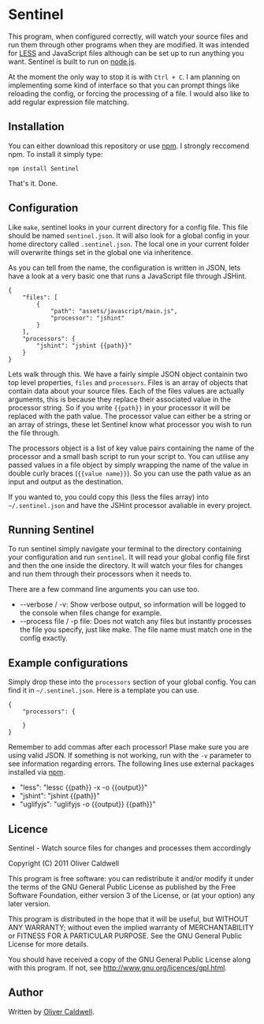 # Sentinel

This program, when configured correctly, will watch your source files and run them through other programs when they are modified. It was intended for [LESS](http://lesscss.org/) and JavaScript files although can be set up to run anything you want. Sentinel is built to run on [node.js](http://nodejs.org/).

At the moment the only way to stop it is with `Ctrl + C`. I am planning on implementing some kind of interface so that you can prompt things like reloading the config, or forcing the processing of a file. I would also like to add regular expression file matching.

## Installation

You can either download this repository or use [npm](http://npmjs.org/). I strongly reccomend npm. To install it simply type:

    npm install Sentinel

That's it. Done.

## Configuration

Like `make`, sentinel looks in your current directory for a config file. This file should be named `sentinel.json`. It will also look for a global config in your home directory called `.sentinel.json`. The local one in your current folder will overwrite things set in the global one via inheritence.

As you can tell from the name, the configuration is written in JSON, lets have a look at a very basic one that runs a JavaScript file through JSHint.

    {
        "files": [
            {
                "path": "assets/javascript/main.js",
                "processor": "jshint"
            }
        ],
        "processors": {
            "jshint": "jshint {{path}}"
        }
    }

Lets walk through this. We have a fairly simple JSON object containin two top level properties, `files` and `processors`. Files is an array of objects that contain data about your source files. Each of the files values are actually arguments, this is because they replace their associated value in the processor string. So if you write `{{path}}` in your processor it will be replaced with the path value. The processor value can either be a string or an array of strings, these let Sentinel know what processor you wish to run the file through.

The processors object is a list of key value pairs containing the name of the processor and a small bash script to run your script to. You can utilise any passed values in a file object by simply wrapping the name of the value in double curly braces (`{{value name}}`). So you can use the path value as an input and output as the destination.

If you wanted to, you could copy this (less the files array) into `~/.sentinel.json` and have the JSHint processor avaliable in every project.

## Running Sentinel

To run sentinel simply navigate your terminal to the directory containing your configuration and run `sentinel`. It will read your global config file first and then the one inside the directory. It will watch your files for changes and run them through their processors when it needs to.

There are a few command line arguments you can use too.

 * --verbose / -v: Show verbose output, so information will be logged to the console when files change for example.
 * --process file / -p file: Does not watch any files but instantly processes the file you specify, just like make. The file name must match one in the config exactly.

## Example configurations

Simply drop these into the `processors` section of your global config. You can find it in `~/.sentinel.json`. Here is a template you can use.

    {
        "processors": {
            
        }
    }

Remember to add commas after each processor! Plase make sure you are using valid JSON. If something is not working, run with the `-v` parameter to see information regarding errors. The following lines use external packages installed via [npm](http://npmjs.org/).

 * "less": "lessc {{path}} -x -o {{output}}"
 * "jshint": "jshint {{path}}"
 * "uglifyjs": "uglifyjs -o {{output}} {{path}}"

## Licence

Sentinel - Watch source files for changes and processes them accordingly

Copyright (C) 2011 Oliver Caldwell

This program is free software: you can redistribute it and/or modify
it under the terms of the GNU General Public License as published by
the Free Software Foundation, either version 3 of the License, or
(at your option) any later version.

This program is distributed in the hope that it will be useful,
but WITHOUT ANY WARRANTY; without even the implied warranty of
MERCHANTABILITY or FITNESS FOR A PARTICULAR PURPOSE.  See the
GNU General Public License for more details.

You should have received a copy of the GNU General Public License
along with this program.  If not, see <http://www.gnu.org/licences/gpl.html>.

## Author

Written by [Oliver Caldwell](http://olivercaldwell.co.uk).